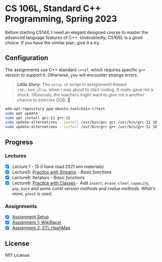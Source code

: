 # CS 106L, Standard C++ Programming, Spring 2023

Before starting CS144, I need an elegant designed course to master the advanced language features of C++. Undoubtedly, CS106L is a good choice. If you have the similar plan, give it a try.

## Configuration

The assignments use C++ standard `c++17`, which requires specific `g++` version to support it. Otherwise, you will encounter strange errors.

> _**Little Story**_: The `setup.sh` script in assignment1 thrown `std::bad_alloc` when I was about to start coding. It really gave me a shock. Obviously, the teachers might want to give me a another chance to exercise GDB. :thinking:

```bash
add-apt-repository ppa:ubuntu-toolchain-r/test
sudo apt update
sudo apt install gcc-11 g++-11
sudo update-alternatives --install /usr/bin/gcc gcc /usr/bin/gcc-11 10
sudo update-alternatives --install /usr/bin/g++ g++ /usr/bin/g++-11 10
```

## Progress

### Lectures

- [x] Lecture 1 - 15 (I have read 2021 win materials)
- [x] Lecture5: [Practice with Streams](resource/Practice%20with%20Streams.html) - _Basic functions_
- [x] Lecture6: Iterators - _Basic functions_
- [x] Lecture8: [Practice with Classes](resource/Practice%20with%20Classes.html) - _Add `insert`, `erase`, `clear`, `capacity`, `pop_back` and some const version methods and rvalue methods. What's more, `gtest` is used._

### Assignments

- [x] [Assignment Setup](resource/Assignment%20Setup.html)
- [x] [Assignment 1: WikiRacer](resource/Assignment%201%20WikiRacer.html)
- [x] [Assignment 2: STL HashMap](resource/Assignment%202%20STL%20HashMap.html)

## License

MIT License
